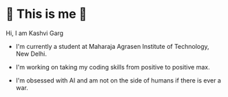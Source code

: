 # 🔵 This is me 🔵

Hi, I am Kashvi Garg

- I'm currently a student at Maharaja Agrasen Institute of Technology, New Delhi.

- I'm working on taking my coding skills from positive to positive max.
 
- I'm obsessed with AI and am not on the side of humans if there is ever a war. 

